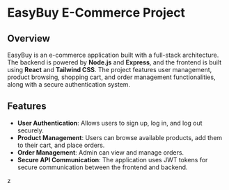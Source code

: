 # EasyBuy E-Commerce Project

## Overview
EasyBuy is an e-commerce application built with a full-stack architecture. The backend is powered by **Node.js** and **Express**, and the frontend is built using **React** and **Tailwind CSS**. The project features user management, product browsing, shopping cart, and order management functionalities, along with a secure authentication system.

## Features
- **User Authentication**: Allows users to sign up, log in, and log out securely.
- **Product Management**: Users can browse available products, add them to their cart, and place orders.
- **Order Management**: Admin can view and manage orders.
- **Secure API Communication**: The application uses JWT tokens for secure communication between the frontend and backend.

z
